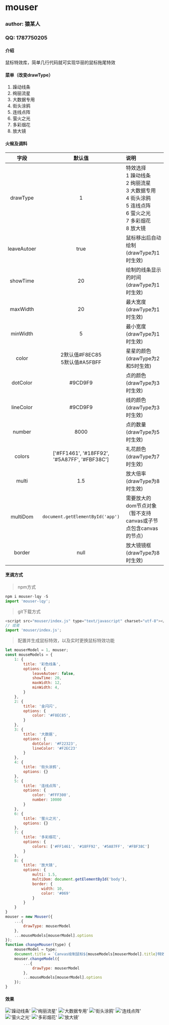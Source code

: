 # mouser 

### author: 猿某人
### QQ: 1787750205

#### 介绍
鼠标特效库，简单几行代码就可实现华丽的鼠标拖尾特效

#### 菜单（改变drawType）
1. 躁动线条
2. 绚丽流星
3. 大数据专用
4. 街头涂鸦
5. 连线点阵
6. 萤火之光
7. 多彩烟花
8. 放大镜

#### 火候及调料
| 字段 | 默认值 | 说明 |
|:---:|:---:|:---|
| drawType | 1 | 特效选择<br>1 躁动线条<br>2 绚丽流星<br>3 大数据专用<br>4 街头涂鸦<br>5 连线点阵<br>6 萤火之光<br>7 多彩烟花<br>8 放大镜 |
| leaveAutoer | true | 鼠标移出后自动绘制(drawType为1时生效) |
| showTime | 20 | 绘制的线条显示的时间(drawType为1时生效) |
| maxWidth | 20 | 最大宽度(drawType为1时生效) |
| minWidth | 5 | 最小宽度(drawType为1时生效) |
| color | 2默认值#F8EC85<br>5默认值#A5FBFF | 星星的颜色(drawType为2和5时生效) |
| dotColor | #9CD9F9 | 点的颜色(drawType为3时生效) |
| lineColor | #9CD9F9 | 线的颜色(drawType为3时生效) |
| number | 8000 | 点的数量(drawType为5时生效) |
| colors | ['#FF1461', '#18FF92', '#5A87FF', '#FBF38C'] | 礼花颜色(drawType为7时生效) |
| multi | 1.5 | 放大倍率(drawType为8时生效) |
| multiDom | `document.getElementById('app')` | 需要放大的dom节点对象（暂不支持canvas或子节点包含canvas的节点） |
| border | null | 放大镜镜框(drawType为8时生效) |

#### 烹调方式
> npm方式

```js
npm i mouser-lqy -S
import 'mouser-lqy';
```
> git下载方式

```js
<script src="mouser/index.js" type="text/javascript" charset="utf-8"></script>
// 或者
import 'mouser/index.js';
```
> 配置并生成鼠标特效，以及实时更换鼠标特效功能

```js
let mouserModel = 1, mouser;
const mouseModels = {
    1: {
        title: '彩色线条',
        options: {
            leaveAutoer: false,
            showTime: 20,
            maxWidth: 12,
            minWidth: 4,
        }
    },
    2: {
        title: '金闪闪',
        options: {
            color: '#F8EC85',
        }
    },
    3: {
        title: '大数据',
        options: {
            dotColor: '#F22323',
            lineColor: '#F2EC23'
        }
    },
    4: {
        title: '街头涂鸦',
        options: {}
    },
    5: {
        title: '连线点阵',
        options: {
            color: '#FFF300',
            number: 10000
        }
    },
    6: {
        title: '萤火之光',
        options: {}
    },
    7: {
        title: '多彩烟花',
        options: {
            colors: ['#FF1461', '#18FF92', '#5A87FF', '#FBF38C']
        }
    },
    8: {
        title: '放大镜',
        options: {
            multi: 1.5,
            multiDom: document.getElementById('body'),
            border: {
                width: 10,
                color: '#069'
            }
        }
    }
}
mouser = new Mouser({
    ...{
        drawType: mouserModel
    },
    ...mouseModels[mouserModel].options
});
function changeMouser(type) {
    mouserModel = type;
    document.title = `Canvas绘制鼠标${mouseModels[mouserModel].title}特效`;
    mouser.changeModel({
        ...{
            drawType: mouserModel
        },
        ...mouseModels[mouserModel].options
    });
}
```

#### 效果
!['躁动线条'](https://www.ymrlqy.top/work/mdStatic/mouser/1.jpg '躁动线条')
!['绚丽流星'](https://www.ymrlqy.top/work/mdStatic/mouser/2.jpg '绚丽流星')
!['大数据专用'](https://www.ymrlqy.top/work/mdStatic/mouser/3.jpg '大数据专用')
!['街头涂鸦'](https://www.ymrlqy.top/work/mdStatic/mouser/4.jpg '街头涂鸦')
!['连线点阵'](https://www.ymrlqy.top/work/mdStatic/mouser/5.jpg '连线点阵')
!['萤火之光'](https://www.ymrlqy.top/work/mdStatic/mouser/6.jpg '萤火之光')
!['多彩烟花'](https://www.ymrlqy.top/work/mdStatic/mouser/7.jpg '多彩烟花')
!['放大镜'](https://www.ymrlqy.top/work/mdStatic/mouser/8.jpg '放大镜')
